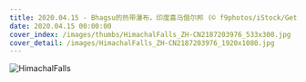 ```yaml
---
title: 2020.04.15 - Bhagsu的热带瀑布，印度喜马偕尔邦 (© f9photos/iStock/Getty Images Plus)
date: 2020.04.15 00:00:00
cover_index: /images/thumbs/HimachalFalls_ZH-CN2187203976_533x300.jpg
cover_detail: /images/HimachalFalls_ZH-CN2187203976_1920x1080.jpg
---
```


![HimachalFalls](/images/HimachalFalls_ZH-CN2187203976_1920x1080.jpg)
